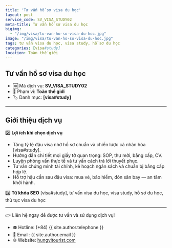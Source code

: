 ```yaml
---
title: 'Tư vấn hồ sơ visa du học'
layout: post
service_code: SV_VISA_STUDY02
meta-title: Tư vấn hồ sơ visa du học
bigimg:
  - "/img/visa/tu-van-ho-so-visa-du-hoc.jpg"
image: "/img/visa/tu-van-ho-so-visa-du-hoc.jpg"
tags: tư vấn visa du học, visa study, hồ sơ du học
categories: [visa#study]
location: Toàn thế giới
---
```


## Tư vấn hồ sơ visa du học

- 🆔 Mã dịch vụ: **SV_VISA_STUDY02**
- 📍 Phạm vi: **Toàn thế giới**
- 🏷️ Danh mục: **[visa#study]**

---

## Giới thiệu dịch vụ

2️⃣ **Lợi ích khi chọn dịch vụ**
- Tăng tỷ lệ đậu visa nhờ hồ sơ chuẩn và chiến lược cá nhân hóa [visa#study].  
- Hướng dẫn chi tiết mọi giấy tờ quan trọng: SOP, thư mời, bằng cấp, CV.  
- Luyện phỏng vấn thực tế và tư vấn cách trả lời thuyết phục.  
- Tư vấn chứng minh tài chính, kế hoạch ngân sách và chuẩn bị bằng cấp hợp lệ.  
- Hỗ trợ hậu cần sau đậu visa: mua vé, bảo hiểm, đón sân bay — an tâm khởi hành.

3️⃣ **Từ khóa SEO**
[visa#study], tư vấn visa du học, visa study, hồ sơ du học, thủ tục visa du học

---

👉 Liên hệ ngay để được tư vấn và sử dụng dịch vụ!

- ☎️ Hotline: (+84) {{ site.author.telephone }}
- 📧 Email: {{ site.author.email }}
- 🌐 Website: [hungvitourist.com](https://hungvitourist.com)

